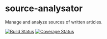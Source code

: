 # source-analysator
Manage and analyze sources of written articles.


[![Build Status](https://travis-ci.org/jreimone/source-analysator.svg?branch=master)](https://travis-ci.org/jreimone/source-analysator) 
[![Coverage Status](https://coveralls.io/repos/github/jreimone/source-analysator/badge.svg?branch=master)](https://coveralls.io/github/jreimone/source-analysator?branch=master)
